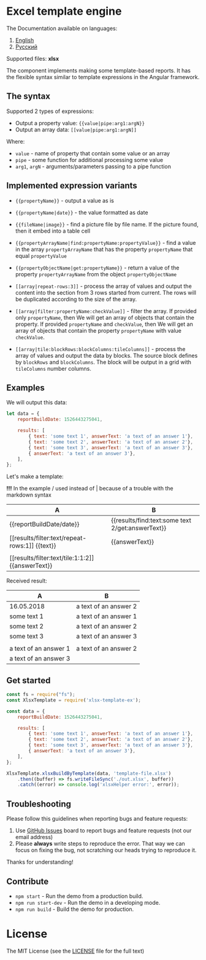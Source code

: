 # Excel template engine

The Documentation available on languages:
1. [English](https://github.com/optimistex/xlsx-template-ex#readme)
2. [Русский](README.ru.md)

Supported files: **xlsx**

The component implements making some template-based reports.
It has the flexible syntax similar to template expressions in the Angular framework. 

## The syntax

Supported 2 types of expressions:
* Output a property value: `{{value|pipe:arg1:argN}}`
* Output an array data: `[[value|pipe:arg1:argN]]`

Where:
* `value` - name of property that contain some value or an array
* `pipe` - some function for additional processing some value
* `arg1`, `argN` - arguments/parameters passing to a pipe function

## Implemented expression variants

* `{{propertyName}}` - output a value as is
* `{{propertyName|date}}` - the value formatted as date 
* `{{fileName|image}}` - find a picture file by file name. 
    If the picture found, then it embed into a table cell 
* `{{propertyArrayName|find:propertyName:propertyValue}}` - find a value in the array `propertyArrayName` 
    that has the property `propertyName` that equal `propertyValue`
* `{{propertyObjectName|get:propertyName}}` - return a value of the property `propertyArrayName` from the object `propertyObjectName`     

* `[[array|repeat-rows:3]]` - process the array of values and output the content 
    into the section from 3 rows started from current.
    The rows will be duplicated according to the size of the array.
* `[[array|filter:propertyName:checkValue]]` - filter the array. 
    If provided only `propertyName`, then We will get an array of objects that contain the property.
    If provided `propertyName` and `checkValue`, then We will get an array of objects that contain 
    the property `propertyName` with value `checkValue`.
* `[[array|tile:blockRows:blockColumns:tileColumns]]` - process the array of values and output the data by blocks.
    The source block defines by `blockRows` and `blockColumns`. 
    The block will be output in a grid with `tileColumns` number columns. 
    
## Examples

We will output this data:
```javascript
let data = {
    reportBuildDate: 1526443275041,

    results: [
        { text: 'some text 1', answerText: 'a text of an answer 1'},
        { text: 'some text 2', answerText: 'a text of an answer 2'},
        { text: 'some text 3', answerText: 'a text of an answer 3'},
        { answerText: 'a text of an answer 3'},
    ],
};
```
    
Let's make a template:

**!!!** In the example / used instead of | because of a trouble with the markdown syntax 

| A | B |
|---|---|
|{{reportBuildDate/date}}| {{results/find:text:some text 2/get:answerText}} |
|[[results/filter:text/repeat-rows:1]] {{text}}| {{answerText}} |
| | |
| [[results/filter:text/tile:1:1:2]]{{answerText}} | |

Received result:

| A     | B     |
|-------|-------|
| 16.05.2018 | a text of an answer 2 |
| some text 1 | a text of an answer 1 |
| some text 2 | a text of an answer 2 |
| some text 3 | a text of an answer 3 |
| | |
| a text of an answer 1 | a text of an answer 2 |
| a text of an answer 3 | |

## Get started

```javascript
const fs = require("fs");
const XlsxTemplate = require('xlsx-template-ex');

const data = {
    reportBuildDate: 1526443275041,

    results: [
        { text: 'some text 1', answerText: 'a text of an answer 1'},
        { text: 'some text 2', answerText: 'a text of an answer 2'},
        { text: 'some text 3', answerText: 'a text of an answer 3'},
        { answerText: 'a text of an answer 3'},
    ],
};

XlsxTemplate.xlsxBuildByTemplate(data, 'template-file.xlsx')
    .then((buffer) => fs.writeFileSync('./out.xlsx', buffer))
    .catch((error) => console.log('xlsxHelper error:', error));
```

## Troubleshooting

Please follow this guidelines when reporting bugs and feature requests:

1. Use [GitHub Issues](https://github.com/optimistex/xlsx-template-ex/issues) board to report bugs and feature requests (not our email address)
2. Please **always** write steps to reproduce the error. That way we can focus on fixing the bug, not scratching our heads trying to reproduce it.

Thanks for understanding!

## Contribute

- `npm start` - Run the demo from a production build.
- `npm run start-dev` - Run the demo in a developing mode.
- `npm run build` - Build the demo for production.

# License

The MIT License (see the [LICENSE](https://github.com/optimistex/xlsx-template-ex/blob/master/LICENSE) file for the full text)
